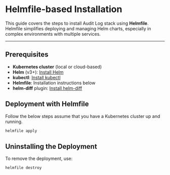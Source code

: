 
# Helmfile-based Installation

This guide covers the steps to install Audit Log stack using **Helmfile**. Helmfile simplifies deploying and managing Helm charts, especially in complex environments with multiple services.

---

## Prerequisites

- **Kubernetes cluster** (local or cloud-based)
- **Helm** (v3+): [Install Helm](https://helm.sh/docs/intro/install/)
- **kubectl**: [Install kubectl](https://kubernetes.io/docs/tasks/tools/)
- **Helmfile**: Installation instructions below
- **helm-diff** plugin: [Install helm-diff](https://github.com/databus23/helm-diff?tab=readme-ov-file#using-helm-plugin-manager--23x)


## Deployment with Helmfile

Follow the below steps assume that you have a Kubernetes cluster up and running.

```bash
helmfile apply
```

## Uninstalling the Deployment
To remove the deployment, use:
```
helmfile destroy
```
